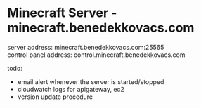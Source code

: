 # Minecraft Server - minecraft.benedekkovacs.com

server address: minecraft.benedekkovacs.com:25565  
control panel address: control.minecraft.benedekkovacs.com

todo:

-   email alert whenever the server is started/stopped
-   cloudwatch logs for apigateway, ec2
-   version update procedure
